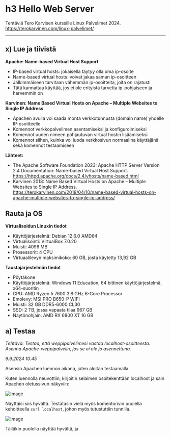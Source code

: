 # h3 Hello Web Server

Tehtäviä Tero Karvisen kurssille Linux Palvelimet 2024. https://terokarvinen.com/linux-palvelimet/

---

## x) Lue ja tiivistä

**Apache: Name-based Virtual Host Support**
- IP-based virtual hosts: jokaisella täytyy olla oma ip-osoite
- Name-based virtual hosts: voivat jakaa saman ip-osoitteen
- Jälkimmäiseen tarvitaan vähemmän ip-osoitteita, joita on rajatusti
- Tätä kannattaa käyttää, jos ei ole erityistä tarvetta ip-pohjaiseen ja harvemmin on


**Karvinen: Name Based Virtual Hosts on Apache – Multiple Websites to Single IP Address**
- Apachen avulla voi saada monta verkkotunnusta (domain name) yhdelle IP-osoitteelle
- Komennot verkkopalvelimen asentamiseksi ja konfiguroimiseksi
- Komennot uuden nimeen pohjautuvan virtual hostin lisäämiseksi
- Komennot siihen, kuinka voi luoda verkkosivun normaalina käyttäjänä sekä  komennot testaamiseen 


**Lähteet:**
- The Apache Software Foundation 2023: Apache HTTP Server Version 2.4 Documentation: Name-based Virtual Host Support. https://httpd.apache.org/docs/2.4/vhosts/name-based.html
- Karvinen 2018: Name Based Virtual Hosts on Apache – Multiple Websites to Single IP Address. https://terokarvinen.com/2018/04/10/name-based-virtual-hosts-on-apache-multiple-websites-to-single-ip-address/


## Rauta ja OS

**Virtualisoidun Linuxin tiedot**

- Käyttöjärjestelmä: Debian 12.6.0 AMD64
- Virtualisointi: VirtualBox 7.0.20
- Muisti: 4096 MB
- Prosessorit: 4 CPU
- Virtuaalilevyn maksimikoko: 60 GB, josta käytetty 13,92 GB

**Taustajärjestelmän tiedot**

- Pöytäkone
- Käyttöjärjestelmä: Windows 11 Education, 64 bittinen käyttöjärjestelmä, x64-suoritin
- CPU: AMD Ryzen 5 7600 3.8 GHz 6-Core Processor
- Emolevy: MSI PRO B650-P WIFI
- Muisti: 32 GB DDR5-6000 CL30
- SSD: 2 TB, jossa vapaata tilaa 967 GB
- Näytönohjain: AMD RX 6800 XT 16 GB


## a) Testaa

*Tehtävä: Testaa, että weppipalvelimesi vastaa localhost-osoitteesta. Asenna Apache-weppipalvelin, jos se ei ole jo asennettuna.*

*9.9.2024 10.45*

Asensin Apachen luennon aikana, joten aloitan testaamalla.

Kuten luennolla neuvottiin, kirjoitin selaimen osoitekenttään localhost ja sain Apachen oletussivun näkyviin:

![image](https://github.com/user-attachments/assets/6a95bea9-c723-402b-b6f7-5fe906ff15fc)

Näyttäisi siis hyvältä. Testatasin vielä myös komentorivin puolella kehoitteella `curl localhost`, johon myös tutustuttiin tunnilla.

![image](https://github.com/user-attachments/assets/8d427ff2-62b4-44cd-9b4a-66c134da2e96)

Tälläkin puolella näyttää hyvältä, ja <title>-kohdassa nähdään sivun nimi It works, joka nähtiin myös selaimen puolella.


## b) Etsi lokista

*9.9.2024 n. klo 11*

*Tehtävä: Etsi lokista rivit, jotka syntyvät, kun lataat omalta palvelimeltasi yhden sivun. Analysoi rivit (eli selitä yksityiskohtaisesti jokainen kohta ja numero, etsi tarvittaessa lähteitä).*

Kurssisivulla vinkataan komennot `sudo tail /var/log/apache2/access.log`, `sudo tail /var/log/apache2/error.log`, joten näillä varmaankin pääsen haluttuihin lokeihin käsiksi. Tutkin asiaa.

Ensimmäisellä komennolla saadaan seuraavanlaista tietoa:

![image](https://github.com/user-attachments/assets/0e7fdc70-f85e-413f-a44c-6562c59055ad)

Ja jälkimmäisellä seuraava:

![image](https://github.com/user-attachments/assets/460cb920-ff23-40d1-b7fb-e9b83ae296fb)

Seuraavaksi perehdyin aiheeseen lisää, jotta osasin tulkita näkemääni.

Apachen sivujen (https://httpd.apache.org/docs/current/logs.html) mukaan pääsyloki (access log) tallentaa kaikki pyynnöt, jotka serveri on prosessoinut. Virheloki (error log) puolestaan on sivuston mukaan tärkein lokitiedosto. Apache lähettää tänne diagnostiikkatietoja ja kirjaa kohtaamansa virheet. Jos kohtaa ongelman serverin käynnistämisessä tai operoinnissa, niin täältä kannattaa tarkistaa ensimmäisenä.

Komennoilla hain siis pääsylokin ja virhelokin.

**Pääsyloki**

Tässä uudestaan pääsylokin kuvakaappaus:

![image](https://github.com/user-attachments/assets/1719de4b-283a-44bb-9a8c-b5e9b8775254)

Pääsylokien aivan alussa on IP-osoite eli 127.0.0.1. Arvelin, että luennolla oli ehkä puhetta localhostin IP-osoitteesta ja ainakin muutamassa tunnilta ottamassani ruutukaappauksessa näkyy sama IP-osoite. Selvitin asian (https://whatismyipaddress.com/localhost) ja kyseessä on tosiaan localhostin IP-osoite.

Ayooluwa Isaiahin (https://betterstack.com/community/guides/logging/how-to-view-and-configure-apache-access-and-error-logs/) mukaan IP-osoitteen perässä olevat kaksi viivaa ovat placeholdereita, ensimmäinen on "remote log name (name used to log in a user)" ja jälkimmäinen "remote username (username of logger-in user)" ja jos näitä ei ole asetettu, tilalla on -. 

Seuraavana on päiväys ja kellonaika. Päiväys on sekä pääsylokissa että virhelokissa tälle päivälle, mutta kellonajat ovat pääsylokin ja virhelokin puolella noin 15 minuutin erotuksella toisistaan. Pääsylokia tarkemmin tarkastelemalla totesin, että siinä on kuvattu edellisen tehtävän toiminnot. Tehtävässä kirjoitin komentoriville `curl localhost` ja hain Firefox-selaimella saman sivun.

*Huomio: Hämmensin itseäni sillä, että olin kirjannut tekemäni toimet edelliseen tehtävään eri järjestykseen kuin lokissa näkyy. Tästä opin, että on tärkeää kirjoittaa raporttiin asiat oikeaan järjestykseen, jotta jos jälkikäteen asioihin joutuu palaamaan, on tulkinta helpompaa. Samoin unohdukseni kirjata kellonaika tämän tehtävän alkuun lisäsi haasteita arvioida lokien kellonaikoja.*

Eli päiväys ja kellonaika ovat se aika, jolloin olen tehnyt komennot. Lokiin on kirjautunut se hetki, kun olen hakenut sivuston tiedot komentorivillä ja verkkoselaimessa ja määritetään vielä se, millä aikavyöhykkeellä käytetty kellonaika on.

"GET / HTTP/1.1" tarkoittaa Ayooluwa Isaiahin mukaan pyynnön metodia, reittiä ja protokollaa. 200 on vastauksen koodi ja 10956 / 3380 on vastauksen koko bitteinä. "-" on viittaajan URL-osoite, jos tarjolla tai muuten placeholderina on jälleen -. Viimeisenä on yksityiskohtaista tietoa pyynnön tehneestä "user agent of the client".


**Virheloki**

Tässä uudestaan virhelokin kuvakaappaus:

![image](https://github.com/user-attachments/assets/bffabe54-b497-41d0-bb3c-509328d816de)

Apachen sivuston (https://httpd.apache.org/docs/current/logs.html) kuvaa virhelokin sisältöä seuraavasti:

- ensimmäisenä lokitiedossa on viestin päiväys ja aika
- seuraavana on moduuli, joka tuottaa viestin
- kolmantena prosessin ID ja mahdollisesti "thread ID"
- neljäntenä "client address", joka teki pyynnön
- viimeisenä tarkka virheviesti

Tarkasteltavassa virhelokissa ensimmäisenä on siis viestin päiväys ja aika. Päiväys on tälle päivälle ja kellonaika on kymmenen minuuttia ennen kuin aloitin tekemään testausta tehtävässä a. Oletan, että kyseessä on suunnilleen kellonaika, jolloin olen tänään käynnistänyt Debianin. Sekunnin murto-osissa on kahdessa lokissa eroa.

Seuraavaksi ovat viestin tuottaneet moduulit, jotka on molemmat merkktty ilmoituksiksi (notice). Apachen toisella sivulla (https://httpd.apache.org/docs/current/mod/directive-dict.html) kerrotaan, että:

- MPM: tulee sanoista Multi-Processing Module 
- Core: keskeisimpiä Apachen osia ja aina käytettävissä.

Eric Stackifyn sivulla (https://stackify.com/apache-error-log-explained/) toteaa, että notice tarkoittaa normaalia, mutta merkittävää tilaa.

[pid 749:tid 749], joka on molemmissa lokeissa, on prosessin id ja myös mahdollisesti "thread ID". Eli molemmissa on sama prosessi id sekä thread id 749.

Client address on Apachen (https://httpd.apache.org/docs/current/logs.html) sivujen esimerkissä hakasuluissa. Tällaista tietoa ei lokeissa ollut näkyvillä. Ericin mukaan virhelokissa puuttuvat parametrit jätetään pois eli vaikuttaisi toimivan eri tavalla kuin pääsyloki, jossa puuttuvien tietojen tilalla oli -.

Viimeisenä on tarkka virheviesti. AH00489 vaikuttaisi olevan kyseisen viestin tunnus, koska keskustelupalstalla Nicola Urbinatin (https://talk.plesk.com/threads/apache-restarts-randomly.358945/) kuvakaappauksissa on sama koodi, kun virhelokin viesti on ilmoittanut "resuming normal operations". Kyseinen viesti vaikuttaisi kertovan, että Apache versionumerolla 2.4.62 ja joka pyörii Debianilla on konfiguroitu ja palaa normaaliin toimintaan. Eli käynnistettyäni Debianin, myös Apache on käynnistynyt.

Toinen viesti puolestaan kertoo, että komentoa /usr/bin/apache2 käytettiin. (Lähde: https://serverfault.com/questions/607873/apache-is-ok-but-what-is-this-in-error-log-mpm-preforknotice)

*(Lopetus klo 13.23.)*

*Kommentti 14.56: Tehtävässä näköjään ei olisikaan tarvinnut analysoida virhelokia, mutta tuskin työ hukkaan meni.*

## c) Etusivu uusiksi

*9.9.2024 14.50*

*Tehtävä: Etusivu uusiksi. Tee uusi name based virtual host. Sivun tulee näkyä suoraan palvelimen etusivulla http://localhost/. Sivua pitää pystyä muokkaamaan normaalina käyttäjänä, ilman sudoa. Tee uusi, laita vanhat pois päältä. Uusi sivu on hattu.example.com, ja tämän pitää näkyä: asetustiedoston nimessä, asetustiedoston ServerName-muuttujassa sekä etusivun sisällössä (esim title, h1 tai p).*

Etsin opettajan ohjesivulta (https://terokarvinen.com/2018/04/10/name-based-virtual-hosts-on-apache-multiple-websites-to-single-ip-address/) neuvoja tehtävän tekemiseen. Sieltä löytyy tällainen komento `$ echo "Default"|sudo tee /var/www/html/index.html`

Kokeilin:

![image](https://github.com/user-attachments/assets/3811de12-e7ba-49f8-bae9-b8545607e931)

Tarvitsin lisätietoa komennosta. Koska googlaamalla ei heti löytynyt suoraa selkeää vastausta, kysyin ChatGPT:ltä seuraavan kysymyksen: "Mitä tämä komento tekee: $ echo "Default"|sudo tee /var/www/html/index.html" ChatGPT kertoi, että `echo "Default"` tulostaa sanan Default ja että `echo`-komento tulostaa tekstin komentoriville. Putki lähettää komennon tulosteen seuraavan komennon syötteeksi. tee-komento lukee syotteen eli tässä tapauksessa "Default"-tekstin ja kirjoittaa sen tiedostoon eli `/var/www/html/index.html`.

Eli jos oikein ymmärsin, komennon olisi pitänyt korvata aiempi etusivun sisältö, mutta sivu näyttää edelleen samalta:

![image](https://github.com/user-attachments/assets/13012819-0642-4b41-94e5-b07b4382ce67)

Hetken ihmeteltyäni ymmärsin tarkistaa kirjoittamani komennon ja sieltä löytyi kirjoitusvirhe. Uusi yritys:

![image](https://github.com/user-attachments/assets/5a4aab15-54ac-4fa0-b8a8-2407ca7a498a)

Kokeillaan myös selaimessa:

![image](https://github.com/user-attachments/assets/0ea9286d-4ffe-472d-a515-a6e4fc419e8d)

Molempiin on nyt vaihtunut alkuperäisen tekstin sijalle pelkkä Default eli etusivun sisältö on muutettu.

Seuraavaksi opettajan ohjeessa lisätään uusi name based virtual host. Tehtävässä uuden sivun nimi on hattu.example.com.

ChatGPT avasi yllä komennon selkeästi, joten palasin ChatGPT:n äärelle ja kysyin "Mitä tämä komento tekee sudoedit /etc/apache2/sites-available/pyora.example.com.conf". ChatGPT:n mukaan komento avaa pyora.example.com konfiguraatiotiedoston muokattavaksi.

Muutin ohjeissa olevan pyora.example.com tilalle hattu.example.com ja katsoi, mitä tapahtuu.

Komento avasi tyhjän tiedoston muokattavaksi.

![image](https://github.com/user-attachments/assets/0c82f00b-6913-4be6-b7ba-b08db69ec344)

Suljin tiedoston tallentamatta, koska olin säätänyt jotain. Kokeilin pari kertaa uudestaan, kunnes löysin oikeat näppäimet, jolla tiedosto tallentui. Alkuun cat-komento ilmoitti, että tiedostoa ei ole ja kun lopulta tallensin tiedoston, komento ei näyttänyt mitään, koska tiedost oli tyhjä.

![image](https://github.com/user-attachments/assets/f45e8b97-1c5f-4db7-aaf4-20289e03930c)

Opettajan ohjesivulla cat-komento näytti tiedoston sisältä tietoja. Aiheuttiko säätäminen jotain ongelmia? Vai kuuluiko minun kirjoittaa cat-komennolla näkyvät tiedot itse tiedostoon?

Kokeilin molempia vaihtoehtoja, mutta ohjesivun seuraava vaihe, jossa pitäisi tehdä verkkosivu normaalina käyttäjänä, ei toimi kummallakaan tavalla. Jokin on ongelmana, mutta en tiedä mikä.

Ihmetellessä raportoinnista jäi jokunen ihmettely ja testikerta nyt välistä, tässä viimeisin. Kuten voi huomata, hattu.example.com oli jo aiemmin otettu käyttöön:

![image](https://github.com/user-attachments/assets/d1fb469e-e730-4be9-8ff2-8472024dc5c0)

Etsin lisätietoa. TechRepublic-kanavan ohjeiden (https://www.youtube.com/watch?v=_uZjqSyLWQM) perusteella tiedot tosiaan tuli itse laittaa tiedostoon. Näin olinkin jo tehnyt, kuten yllä olevasta kuvasta näkyy.

Jotain kuitenkin on vielä väärin, sillä ohjesivun se

Yksi ongelma ainakin oli, että seurasin liian kirjaimellisesti ohjetta. Vaihdoin xubuntun omaan käyttäjänimeeni.

![image](https://github.com/user-attachments/assets/0f26669a-3cc3-4cdc-80e7-c253c6d5fed1)

Käynnistin varalta apache2:n uudelleen. Ja kokeilin mkdir-komentoa uudestaan.

![image](https://github.com/user-attachments/assets/f4922fe1-1934-40bf-9ca0-1a88a79eae06)

Ja nyt ei enää tule virheilmoituksia, kun komennossa on oikeasti olemassa oleva käyttäjänimi.

Jatkoin opettajan ohjeiden mukaisesti:

![image](https://github.com/user-attachments/assets/2fb2662a-36be-4727-bda7-256097d850f3)

Ja kuten näkyy, päivitys onnistui ilman sudoa ja sivulla lukee nyt testi.

Firefoxin puolella ei kuitenkaan vielä löytynyt sivustoa eli jotain on tekemättä. Ohjesivustoa selaamalla löytyi seuraava komento, jonka annoin:

![image](https://github.com/user-attachments/assets/ac598340-b34f-4ec0-a3b0-4e7eb4637e48)

Komento aukaisi tekstitiedoston, johon lisäsin rivin 127.0.0.1 hattu.example.com.

![image](https://github.com/user-attachments/assets/0ca278c7-74a5-4c7f-835a-5a0d46014b7e)

Tämän jälkeen sivustoa pääsi ihailemaan Firefoxin puolella:

![image](https://github.com/user-attachments/assets/7e5bd557-6139-43ca-823a-2ecfb90fb8aa)

Kokeilin terminaalin puolella:

![image](https://github.com/user-attachments/assets/b70f6b89-d463-4625-8a53-602885868686)

Eli näköjään jos haluan hakea pelkästään hattu.example.com-sivun, jätän localhostin pois.

Varsinainen tehtävänanto sanoi, että "Uusi sivu on hattu.example.com, ja tämän pitää näkyä: asetustiedoston nimessä, asetustiedoston ServerName-muuttujassa sekä etusivun sisällössä (esim title, h1 tai p)."

Muokkasin siis vielä sivuston sisältöä.

Etsin index-tiedoston omasta kansiostaan, jotta asia oli minulle selkeämpää ja muokkasin tiedostoa Microlla:

![image](https://github.com/user-attachments/assets/7cbd465e-fd58-4b86-b0f4-ea2f0070b1ac)

![image](https://github.com/user-attachments/assets/9bf5ee7d-54dd-4000-a328-d0d0316cafda)

Ja tältä näyttää selaimessa:

![image](https://github.com/user-attachments/assets/61a1bf82-f222-49c2-a439-daeb765ee2a9)

(Sivun pohjan malli: https://terokarvinen.com/2012/short-html5-page/)

## e) tee validi HTML5 sivu

*9.9.2024 n. klo 21*
*Pidin pitemmän tauon edellisen tehtävän loppupuolella ja unohdin lisätä kellonaikoja sen jälkeen.*

Käytin yllä opettajan lyhyttä HTML5-mallipohjaa (https://terokarvinen.com/2012/short-html5-page/) muokatessani sivua. Eli tehtävä tuli jo äsken suoritettua.

Koska sivu ei ole verkossa, ei yllä olevalle sivulle linkattuun validaattoriin voinut heittää pelkkää verkkosivua. Niinpä kopioin html:n seuraavasta näkymästä:

![image](https://github.com/user-attachments/assets/64508866-96d7-4f2c-928d-2938c81380de)

Ja heitin tekstinä validaattoriin:

![image](https://github.com/user-attachments/assets/b1ea3448-3af5-4ef9-8f8a-9aa3ed6e3f68)

![image](https://github.com/user-attachments/assets/2f69eb61-20aa-4776-a80a-9f0f6a6b0f47)

Validaattorin mukaan olisi toivottavaa lisätä sivulle vielä kielitieto ja "trailing slash":n voisi poistaa.

Kun nämä muutokset tekee, validaattorilla ei ole valitettavaa:

![image](https://github.com/user-attachments/assets/4daf1ed0-87ed-4694-90bc-dd14f9cd2044)

Päivitin myös varsinaisen tiedoston ohjeiden mukaisesti:

![image](https://github.com/user-attachments/assets/690a702d-6c59-4b90-a2e0-e3ce2a524184)


## Anna esimerkit

*9.9.2024 21.20*

*Tehtävä: Anna esimerkit 'curl -I' ja 'curl' -komennoista. Selitä 'curl -I' muutamasta näyttämästä otsakkeesta (response header), mitä ne tarkoittavat.*

`man curl` -sivun mukaan curl on työkalu, jolla voidaan siirtää dataa serveriltä tai serverille ja se tukee monia protokollia.

HackerSploit kertoi Youtube-videollaan, että `curl hattu.example.com`näytti verkkosivun tiedot, kuten olemmekin jo aiemmin nähneet moneen kertaan. Tämä ominaisuus liittyy siihen, että curl tukee http ja https -protkollia.

Seuraavaksi testasin komentia `curl -I`:

![image](https://github.com/user-attachments/assets/40e1c81e-e32c-48a0-b88d-73fa8e7f2169)

Komento näyttää verkkosivun tietoja. Man curl -sivun mukaan komento hakee pelkästään otsikot (headers).

---

**Lähteet:**
- Apache: Log Files. https://httpd.apache.org/docs/current/logs.html
- Apache: Terms Used to Describe Directives. https://httpd.apache.org/docs/current/mod/directive-dict.html
- ChatGPT
- Eric, 17.3.2023: Apache Error Log Explained. https://stackify.com/apache-error-log-explained/
- HackerSploit, 3.6.2019: Linux Essentials: Curl Fundamentals. https://www.youtube.com/watch?v=Xy7fDxz39FM
- Isaiah, Ayooluwa, 23.11.2023: How to View and Configure Apache Access & Error Logs. https://betterstack.com/community/guides/logging/how-to-view-and-configure-apache-access-and-error-logs/
- Karvinen, Tero: Linux Palvelimet 2024 alkuksyksy. https://terokarvinen.com/linux-palvelimet/
- Karvinen, Tero: Oppitunti 4.9.2024. Linux-palvelimet. https://terokarvinen.com/linux-palvelimet/
- Karvinen, Tero, 2018: Name Based Virtual Hosts on Apache – Multiple Websites to Single IP Address. https://terokarvinen.com/2018/04/10/name-based-virtual-hosts-on-apache-multiple-websites-to-single-ip-address/
- Nicola Urbinati: Apache restarts randomly. https://talk.plesk.com/threads/apache-restarts-randomly.358945/
- Serverfault: Apache is OK, but what is this in error.log - [mpm_prefork:notice]?. https://serverfault.com/questions/607873/apache-is-ok-but-what-is-this-in-error-log-mpm-preforknotice
- TechRepublic, 31.12.2020: Apache web server: How to install and configure a website. https://www.youtube.com/watch?v=_uZjqSyLWQM
- WhatIsMyIPAddress. https://whatismyipaddress.com/localhost

---
  
*Tätä dokumenttia saa kopioida ja muokata GNU General Public License (versio 2 tai uudempi) mukaisesti. http://www.gnu.org/licenses/gpl.html*

*Pohjana Tero Karvinen 2012: Linux kurssi, http://terokarvinen.com*

*Raportin tekijä: Jenni Muhonen*
